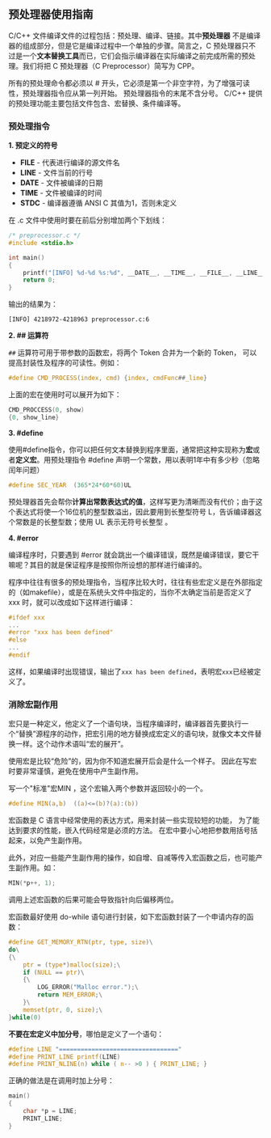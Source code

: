 ## 预处理器使用指南

C/C++ 文件编译文件的过程包括：预处理、编译、链接。其中**预处理器** 不是编译器的组成部分，但是它是编译过程中一个单独的步骤。简言之，C 预处理器只不过是一个**文本替换工具**而已，它们会指示编译器在实际编译之前完成所需的预处理。我们将把 C 预处理器（C Preprocessor）简写为 CPP。 

所有的预处理命令都必须以 # 开头，它必须是第一个非空字符，为了增强可读性，预处理器指令应从第一列开始。 预处理器指令的末尾不含分号。 C/C++ 提供的预处理功能主要包括文件包含、宏替换、条件编译等。

###  预处理指令

**1. 预定义的符号**

-   **FILE** -  代表进行编译的源文件名
-   **LINE** -  文件当前的行号
-   **DATE** -  文件被编译的日期 
-   **TIME** - 文件被编译的时间
-   **STDC** -  编译器遵循 ANSI C 其值为1，否则未定义

在 .c 文件中使用时要在前后分别增加两个下划线：

```c
/* preprocessor.c */
#include <stdio.h>

int main()
{
    printf("[INFO] %d-%d %s:%d", __DATE__, __TIME__, __FILE__, __LINE__);
    return 0;
}
```

输出的结果为：

```shell
[INFO] 4218972-4218963 preprocessor.c:6
```

**2. ## 运算符**

`##` 运算符可用于带参数的函数宏，将两个 Token 合并为一个新的 Token， 可以提高封装性及程序的可读性。例如：

```c
#define CMD_PROCESS(index, cmd) {index, cmdFunc##_line}
```

上面的宏在使用时可以展开为如下：

```c
CMD_PROCCESS(0, show)
{0, show_line}
```

**3. #define**

  使用#define指令，你可以把任何文本替换到程序里面，通常把这种实现称为**宏**或者**定义宏**。用预处理指令 #define 声明一个常数，用以表明1年中有多少秒（忽略闰年问题） 

```c
#define SEC_YEAR  (365*24*60*60)UL
```

预处理器首先会帮你**计算出常数表达式的值**，这样写更为清晰而没有代价；由于这个表达式将使一个16位机的整型数溢出，因此要用到长整型符号 L，告诉编译器这个常数是的长整型数；使用 UL   表示无符号长整型 。

**4. #error**

 编译程序时，只要遇到 #error 就会跳出一个编译错误，既然是编译错误，要它干嘛呢？其目的就是保证程序是按照你所设想的那样进行编译的。 

 程序中往往有很多的预处理指令，当程序比较大时，往往有些宏定义是在外部指定的（如makefile），或是在系统头文件中指定的，当你不太确定当前是否定义了 xxx 时，就可以改成如下这样进行编译：

```c
#ifdef xxx
...
#error "xxx has been defined"
#else
...
#endif
```

 这样，如果编译时出现错误，输出了`xxx has been defined`，表明宏`xxx`已经被定义了。 

### 消除宏副作用

宏只是一种定义，他定义了一个语句块，当程序编译时，编译器首先要执行一个“替换”源程序的动作，把宏引用的地方替换成宏定义的语句块，就像文本文件替换一样。这个动作术语叫“宏的展开”。

 使用宏是比较“危险”的，因为你不知道宏展开后会是什么一个样子。 因此在写宏时要非常谨慎，避免在使用中产生副作用。

写一个"标准"宏MIN ，这个宏输入两个参数并返回较小的一个。 

```c
#define MIN(a,b)  ((a)<=(b)?(a):(b))
```

宏函数是 C 语言中经常使用的表达方式，用来封装一些实现较短的功能， 为了能达到要求的性能，嵌入代码经常是必须的方法。  在宏中要小心地把参数用括号括起来，以免产生副作用。

此外，对应一些能产生副作用的操作，如自增、自减等传入宏函数之后，也可能产生副作用。如：

```c
MIN(*p++, 1);
```

调用上述宏函数的后果可能会导致指针向后偏移两位。

宏函数最好使用 do-while 语句进行封装，如下宏函数封装了一个申请内存的函数：

```c
#define GET_MEMORY_RTN(ptr, type, size)\
do\
{\
    ptr = (type*)malloc(size);\
    if (NULL == ptr)\
    {\
        LOG_ERROR("Malloc error.");\
        return MEM_ERROR;\
    }\
    memset(ptr, 0, size);\
}while(0)
```

**不要在宏定义中加分号**，哪怕是定义了一个语句：

```c
#define LINE "================================="
#define PRINT_LINE printf(LINE)
#define PRINT_NLINE(n) while ( n-- >0 ) { PRINT_LINE; }
```

正确的做法是在调用时加上分号：

```c
main()
{
	char *p = LINE;
	PRINT_LINE;
}
```
